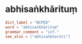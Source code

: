 # abhisaṅkhārituṃ

``` toml
dict_label = "NCPED"
word = "abhisaṅkhārituṃ"
grammar_comment = "inf."
see_also = ["abhisaṅkharoti"]
```


